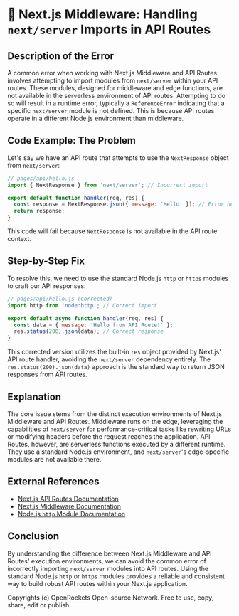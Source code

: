 # 🐞 Next.js Middleware: Handling `next/server` Imports in API Routes


## Description of the Error

A common error when working with Next.js Middleware and API Routes involves attempting to import modules from `next/server` within your API routes.  These modules, designed for middleware and edge functions, are not available in the serverless environment of API routes.  Attempting to do so will result in a runtime error, typically a `ReferenceError` indicating that a specific `next/server` module is not defined.  This is because API routes operate in a different Node.js environment than middleware.

## Code Example: The Problem

Let's say we have an API route that attempts to use the `NextResponse` object from `next/server`:

```javascript
// pages/api/hello.js
import { NextResponse } from 'next/server'; // Incorrect import

export default function handler(req, res) {
  const response = NextResponse.json({ message: 'Hello' }); // Error here!
  return response;
}
```

This code will fail because `NextResponse` is not available in the API route context.


## Step-by-Step Fix

To resolve this, we need to use the standard Node.js `http` or `https` modules to craft our API responses:

```javascript
// pages/api/hello.js (Corrected)
import http from 'node:http'; // Correct import

export default async function handler(req, res) {
  const data = { message: 'Hello from API Route!' };
  res.status(200).json(data); // Correct response
}
```

This corrected version utilizes the built-in `res` object provided by Next.js' API route handler, avoiding the `next/server` dependency entirely.  The `res.status(200).json(data)` approach is the standard way to return JSON responses from API routes.



## Explanation

The core issue stems from the distinct execution environments of Next.js Middleware and API Routes.  Middleware runs on the edge, leveraging the capabilities of `next/server` for performance-critical tasks like rewriting URLs or modifying headers before the request reaches the application.  API Routes, however, are serverless functions executed by a different runtime. They use a standard Node.js environment, and  `next/server`'s edge-specific modules are not available there.


## External References

* [Next.js API Routes Documentation](https://nextjs.org/docs/api-routes/introduction)
* [Next.js Middleware Documentation](https://nextjs.org/docs/app/building-your-application/routing/middleware)
* [Node.js `http` Module Documentation](https://nodejs.org/api/http.html)


## Conclusion

By understanding the difference between Next.js Middleware and API Routes' execution environments, we can avoid the common error of incorrectly importing `next/server` modules into API routes.  Using the standard Node.js `http` or `https` modules provides a reliable and consistent way to build robust API routes within your Next.js application.


Copyrights (c) OpenRockets Open-source Network. Free to use, copy, share, edit or publish.

